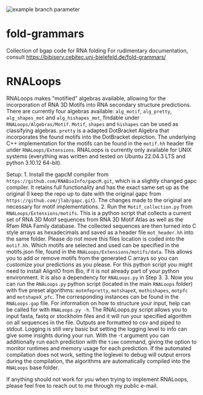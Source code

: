![example branch parameter](https://github.com/jlab/fold-grammars/actions/workflows/c-cpp.yml/badge.svg)

# fold-grammars
Collection of bgap code for RNA folding
For rudimentary documentation, consult https://bibiserv.cebitec.uni-bielefeld.de/fold-grammars/

# RNALoops

RNALoops makes "motified" algebras available, allowing for the incorporation of RNA 3D Motifs into RNA secondary structure predictions. There are currently four algebras available: ```alg_motif```, ```alg_pretty```, ```alg_shapes_mot``` and ```alg_hishapes_mot```, findable under ```RNALoops/Algebras/Motif```. ```Motif```, ```shapes``` and ```hishapes``` can be used as classifying algebras. ```pretty``` is a adapted DotBracket Algebra that incorporates the found motifs into the DotBracket depiction. The underlying C++ implementation for the motifs can be found in the ```motif.hh``` header file under ```RNALoops/Extensions```.
RNALoops is currently only available for UNIX systems (everything was written and tested on Ubuntu 22.04.3 LTS and python 3.10.12 64-bit).

Setup:
    1. Install the gapcM compiler from ```https://github.com/RNABioInfo/gapcM.git```, which is a slightly changed gapc compiler. It retains full functionality and has the exact same set up as the original (I keep the repo up to date with the original gapc from ```https://github.com/jlab/gapc.git```). The changes made to the original are necessary for motif implementations.
    2. Run the ```Motif_collection.py``` from ```RNALoops/Extensions/motifs```. This is a python script that collects a current set of RNA 3D Motif sequences from RNA 3D Motif Atlas as well as the Rfam RNA Family database. The collected sequences are then turned into C style arrays as hexadecimals and saved as a header file ```mot_header.hh``` into the same folder. Please do not move this files location is coded into the ```motif.hh```. Which motifs are selected and used can be specified in the motifs.json file, found in the ```RNALoops/Extensions/motifs/data```. This allows you to add or remove motifs from the generated C arrays so you can customize your predictions as you please. For this python script you might need to install AlignIO from Bio, if it is not already part of your python environment. It is also a dependency for ```RNALoops.py``` in Step 3.
    3. Now you can run the ```RNALoops.py``` python script (located in the main ```RNALoops``` folder) with five preset algorithms: ```motmfepretty```, ```motshapeX```, ```mothishapes```, ```motpfc``` and ```motshapeX_pfc```. The corresponding instances can be found in the ```RNALoops.gap``` file. For information on how to structure your input, help can be called for with ```RNALoops.py -h```. 
    The RNALoops.py script allows you to input fasta, fastq or stockholm files and it will run your specified algorithm on all sequences in the file. Outputs are formatted to csv and piped to stdout. Logging is still very basic but setting the logging level to info can give some insights during your run. With the -t argument you can additionally run each prediction with the ```time``` command, giving the option to monitor runtimes and memory usage for each prediction. If the automated compilation does not work, setting the loglevel to debug will output errors during the compilation, the algorithms are automatically compiled into the ```RNALoops``` base folder.

If anything should not work for you when trying to implement RNALoops, please feel free to reach out to me through my public e-mail.
